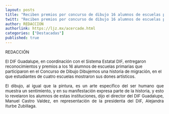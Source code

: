 ```yaml
---
layout: posts
title: "Reciben premios por concurso de dibujo 16 alumnos de escuelas primarias del municipio de Guadalupe"
twitt: "Reciben premios por concurso de dibujo 16 alumnos de escuelas primarias del municipio de Guadalupe"
author: REDACCION
authorlink: https://ljz.mx/acercade.html
categories: ["Destacadas"]
published: true
---
```

<p style="text-align: justify;">
  <span style="font-size: small;">REDACCIÓN</span>
</p>

<p style="text-align: justify;" />

<span style="font-size: small;" />El DIF Guadalupe, en coordinación con el Sistema Estatal DIF, entregaron reconocimientos y premios a los 16 alumnos de escuelas primarias que participaron en el Concurso de Dibujo Dibujemos una historia de migración, en el que estudiantes de cuatro escuelas mostraron sus dones artísticos. </span></p> <p style="text-align: justify;">
  <span style="font-size: small;">El dibujo, al igual que la pintura, es un arte específico del ser humano que muestra un sentimiento, y en su manifestación expresa parte de la historia, y esto lo revelaron los alumnos de estas instituciones, dijo el director del DIF Guadalupe, Manuel Castro Valdez, en representación de la presidenta del DIF, Alejandra Iturbe Zubillaga.</span>
</p>
